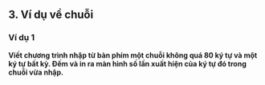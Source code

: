 ## 3. Ví dụ về chuỗi
### Ví dụ 1

**Viết chương trình nhập từ bàn phím một chuỗi không quá 80 ký tự và một ký tự bất kỳ. Đếm và in ra màn hình số lần xuất hiện của ký tự đó trong chuỗi vừa nhập.**
